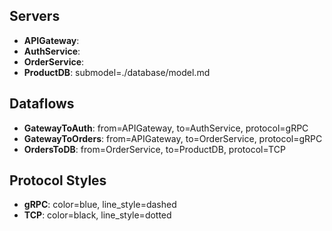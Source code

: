 ## Servers
- **APIGateway**:
- **AuthService**:
- **OrderService**:
- **ProductDB**: submodel=./database/model.md

## Dataflows
- **GatewayToAuth**: from=APIGateway, to=AuthService, protocol=gRPC
- **GatewayToOrders**: from=APIGateway, to=OrderService, protocol=gRPC
- **OrdersToDB**: from=OrderService, to=ProductDB, protocol=TCP

## Protocol Styles
- **gRPC**: color=blue, line_style=dashed
- **TCP**: color=black, line_style=dotted
